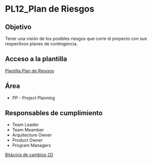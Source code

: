 # PL12_Plan de Riesgos

## Objetivo[](https://ace-software-development.github.io/Manual-de-Operaciones/docs/Plantillas/PL12_Plan%20de%20Riesgos#objetivo)

Tener una visión de los posibles riesgos que corre el proyecto con sus respectivos planes de contingencia.

## Acceso a la plantilla[](https://ace-software-development.github.io/Manual-de-Operaciones/docs/Plantillas/PL12_Plan%20de%20Riesgos#acceso-a-la-plantilla)

[Plantilla Plan de Riesgos](https://docs.google.com/spreadsheets/d/1ICwEnZQ2wMSXm05A6fqbacDjuaPtLqyJbsWqbz43090/edit?usp=sharing)

## Área[](https://ace-software-development.github.io/Manual-de-Operaciones/docs/Plantillas/PL12_Plan%20de%20Riesgos#%C3%A1rea)

- PP - Project Planning

## Responsables de cumplimiento[](https://ace-software-development.github.io/Manual-de-Operaciones/docs/Plantillas/PL12_Plan%20de%20Riesgos#responsables-de-cumplimiento)

- Team Leader
- Team Meamber
- Arquitecture Owner
- Product Owner
- Program Managers

[Bitácora de cambios (2)](PL12_Plan%20de%20Riesgos%20a17640175ab84a00b893729ff62c499a/Bita%CC%81cora%20de%20cambios%20(2)%20b3255894e69d4330a23cfc781fa7bb45.csv)